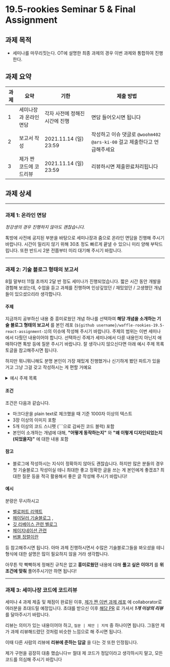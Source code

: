 19.5-rookies Seminar 5 & Final Assignment
================================

## 과제 목적

- 세미나를 마무리짓는다. OT에 설명한 최종 과제의 경우 이번 과제와 통합하여 진행한다.

## 과제 요약

| 과제 | 요약 | 기한 | 제출 방법 |
|---|---|---|---|
| 1 | 세미나장과 온라인 면담 | 각자 사전에 정해진 시간에 진행 | 면담 들어오시면 됩니다 |
| 2 | 보고서 작성 | 2021.11.14 (일) 23:59 | 작성하고 이슈 댓글로 `@woohm402` `@ars-ki-00` 걸고 제출한다고 언급해주세요 |
| 3 | 제가 짠 코드에 코드리뷰 | 2021.11.14 (일) 23:59 | 리뷰하시면 제출완료처리됩니다 |

## 과제 상세

-----

### 과제 1: 온라인 면담

*청강생의 경우 진행하지 않아도 괜찮습니다.*

톡방에 사전에 공지된 부분을 바탕으로 세미나장과 줌으로 온라인 면담을 진행해 주시기 바랍니다.
시간이 밀리지 않기 위해 30초 정도 빠르게 끝낼 수 있으니 미리 양해 부탁드립니다. 또한 반드시 2분 전쯤부터 미리 대기해 주시기 바랍니다.

-----

### 과제 2: 기술 블로그 형태의 보고서

8월 말부터 11월 초까지 2달 반 정도 세미나가 진행되었습니다.
짧은 시간 동안 개발을 경험해 보셨는데, 수업을 듣고 과제를 진행하며 인상깊었던 / 재밌었던 / 고생했던 개념들이 있으셨으리라 생각합니다.

#### 주제

지금까지 공부하신 내용 중 흥미로웠던 개념 하나를 선택하여 **해당 개념을 소개하는 기술 블로그 형태의 보고서** 를 본인 레포 (`${github username}/waffle-rookies-19.5-react-assignment-1`)의 이슈에 작성해 주시기 바랍니다.
주제의 범위는 이번 세미나에서 다뤘던 내용이어야 합니다. 선택하신 주제가 세미나에서 다룬 내용인지 아닌지 애매하다면 톡방 등에 질문 주시기 바랍니다.
잘 생각나지 않으신다면 아래 예시 주제 목록 토글을 참고해주시면 됩니다.

하지만 뭐니뭐니해도 분명 본인이 가장 재밌게 진행했거나 신기하게 봤던 파트가 있을 거고 그냥 그걸 갖고 작성하시는 게 편할 거예요

<details>
<summary>예시 주제 목록</summary>

1. `JSX`
2. `Promise`
3. `CSS-in-JS`
4. `flux pattern`
5. `Context API`
6. `TypeScript`
7. `NextJS`

</details>

#### 조건

조건은 다음과 같습니다.
- 마크다운을 plain text로 체크했을 때 기준 1000자 이상의 텍스트
- 3장 이상의 이미지 포함
- 5개 이상의 코드 스니펫 (```으로 감싸진 코드 블럭) 포함
- 본인이 소개하는 개념에 대해, **"어떻게 동작하는지"** 와 **"왜 이렇게 디자인되었는지 (되었을지)"** 에 대한 내용 포함

#### 참고

- 블로그에 작성하시는 지식이 정확하지 않아도 괜찮습니다. 하지만 많은 분들의 경우 첫 기술블로그 작성이실 테니 최대한 좋고 정확한 글을 쓰는 게 본인에게 좋겠죠? 최대한 질문 등을 적극 활용해서 좋은 글 작성해 주시기 바랍니다!

#### 예시

분량은 무시하시고
- [벨로퍼트 리액트](https://react.vlpt.us/basic/01-concept.html)
- [헤이딜러 기술블로그](https://medium.com/prnd/%ED%97%A4%EC%9D%B4%EB%94%9C%EB%9F%AC%EC%97%90%EC%84%9C%EB%8A%94-%EC%96%B4%EB%96%BB%EA%B2%8C-%EC%9D%BC%ED%95%98%EB%82%98%EC%9A%94-1fa02b4361b5) ,
- [깃 리베이스 관련 벨로그](https://velog.io/@godori/Git-Rebase)
- [페이지네이션 관련](https://y0c.github.io/2019/06/30/react-infinite-scroll/)
- [버블 정렬이란](https://gmlwjd9405.github.io/2018/05/06/algorithm-bubble-sort.html)

등 참고해주시면 됩니다. 아마 과제 진행하시면서 수많은 기술블로그들을 봐오셨을 테니 형식에 대한 설명은 많이 필요하지 않을 거라 생각합니다.

아무튼 막 빡빡하게 정해진 규칙은 없고 **흥미로웠던** 내용에 대해 **풀고 싶은 이야기** 를 **위 조건에 맞춰** 풀어주시기만 하면 됩니다!

-----

### 과제 3: 세미나장 코드에 코드리뷰

세미나 4 과제 제출 및 채점이 완료된 이후, [제가 짠 이번 과제 레포](https://github.com/woohm402/waffle-rookies-19.5-react-assignment-1) 에 collaborator로 여러분을 초대드릴 예정입니다.
초대를 받으신 이후 [해당 PR](https://github.com/woohm402/waffle-rookies-19.5-react-assignment-1/pull/6) 로 가셔서 ***1개 이상의 리뷰*** 를 달아주시기 바랍니다.

리뷰는 의미가 있는 내용이어야 하고, `질문 | 제안 | 지적` 중 하나이면 됩니다. 그동안 제가 과제 리뷰해드렸던 것처럼 비슷한 느낌으로 해 주시면 됩니다.

이때 다른 사람의 리뷰에 **리뷰에 준하는 답글** 을 다는 것 또한 인정됩니다.

제가 구현을 굉장히 대충 했습니다ㅠ 절대 제 코드가 정답이라고 생각하시지 말고, 모든 코드를 의심해 주시기 바랍니다
